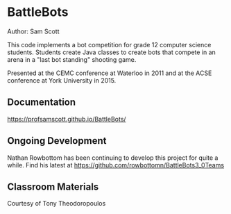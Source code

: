 # BattleBots
 
Author: Sam Scott

This code implements a bot competition for grade 12 computer science students. Students create 
Java classes to create bots that compete in an arena in a "last bot standing" shooting
game.

Presented at the CEMC conference at Waterloo in 2011 and at the ACSE conference at York University in 2015.

## Documentation
https://profsamscott.github.io/BattleBots/

## Ongoing Development
Nathan Rowbottom has been continuing to develop this project for quite a while. Find his latest at https://github.com/rowbottomn/BattleBots3_0Teams

## Classroom Materials
Courtesy of Tony Theodoropoulos
